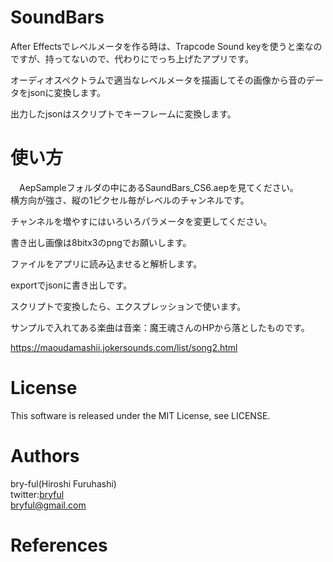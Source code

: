 ﻿# SoundBars

After Effectsでレベルメータを作る時は、Trapcode Sound keyを使うと楽なのですが、持ってないので、代わりにでっち上げたアプリです。  
  
オーディオスペクトラムで適当なレベルメータを描画してその画像から音のデータをjsonに変換します。

出力したjsonはスクリプトでキーフレームに変換します。  


# 使い方
　AepSampleフォルダの中にあるSaundBars_CS6.aepを見てください。  
横方向が強さ、縦の1ピクセル毎がレベルのチャンネルです。  
  
チャンネルを増やすにはいろいろパラメータを変更してください。
  
書き出し画像は8bitx3のpngでお願いします。  
  
ファイルをアプリに読み込ませると解析します。  
  
exportでjsonに書き出しです。  
  
スクリプトで変換したら、エクスプレッションで使います。  


サンプルで入れてある楽曲は音楽：魔王魂さんのHPから落としたものです。

https://maoudamashii.jokersounds.com/list/song2.html  


# License

This software is released under the MIT License, see LICENSE. 

# Authors

bry-ful(Hiroshi Furuhashi)   
twitter:[bryful](https://twitter.com/bryful)  
bryful@gmail.com  

# References

  


